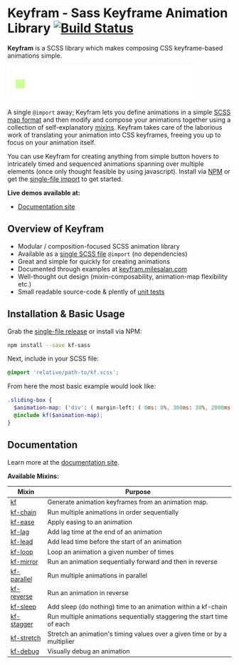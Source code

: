 # Keyfram - Sass Keyframe Animation Library [![Build Status](https://travis-ci.org/mil/kf-sass.svg?branch=master)](https://travis-ci.org/mil/keyfram)

**Keyfram** is a SCSS library which makes composing CSS keyframe-based animations simple.

[![Demo Animation as a GIF](scss/resource/demo_animation.gif)](keyfram.milesalan.com)

A single `@import` away; Keyfram lets you define animations in a simple [SCSS map format](http://keyfram.milesalan.com/guide/animation-maps/) and then modify and compose your animations together using a collection of self-explanatory [mixins](http://keyfram.milesalan.com/mixins). Keyfram takes care of the laborious work of translating your animation into CSS keyframes, freeing you up to focus on your animation itself.

You can use Keyfram for creating anything from simple button hovers to intricately timed and sequenced animations spanning over multiple elements (once only thought feasible by using javascript). Install via [NPM](https://www.npmjs.com/package/kf-sass) or get the [single-file import](https://raw.githubusercontent.com/mil/keyfram/master/dist/kf-1.0.0.scss) to get started.

**Live demos available at:**
- [Documentation site](http://keyfram.milesalan.com)

## Overview of Keyfram
- Modular / composition-focused SCSS animation library
- Available as a [single SCSS file](https://raw.githubusercontent.com/mil/keyfram/master/dist/kf-1.0.0.scss) `@import` (no dependencies)
- Great and simple for quickly for creating animations
- Documented through examples at [keyfram.milesalan.com](http://keyfram.milesalan.com)
- Well-thought out design (mixin-composability, animation-map flexibility etc.)
- Small readable source-code & plently of [unit tests](/test)

## Installation & Basic Usage
Grab the [single-file release](https://raw.githubusercontent.com/mil/keyfram/master/dist/kf-1.0.0.scss) or install via NPM:
```bash
npm install --save kf-sass
```

Next, include in your SCSS file:
```scss
@import 'relative/path-to/kf.scss';
```

From here the most basic example would look like:
```scss
.sliding-box {
  $animation-map: ('div': ( margin-left: ( 0ms: 0%, 300ms: 30%, 2000ms: 100% ) ));
  @include kf($animation-map);
}
```


## Documentation
Learn more at the [documentation site](http://keyfram.milesalan.com).

**Available Mixins:**

| Mixin                                                          | Purpose                                                                  |
| -                                                              | -                                                                        |
| [kf](http://keyfram.milesalan.com/mixins/kf)                   | Generate animation keyframes from an animation map.                      |
| [kf-chain](http://keyfram.milesalan.com/mixins/kf-chain)       | Run multiple animations in order sequentially                            |
| [kf-ease](http://keyfram.milesalan.com/mixins/kf-ease)         | Apply easing to an animation                                             | 
| [kf-lag](http://keyfram.milesalan.com/mixins/kf-lag)           | Add lag time at the end of an animation                                  |
| [kf-lead](http://keyfram.milesalan.com/mixins/kf-lead)         | Add lead time before the start of an animation                           |
| [kf-loop](http://keyfram.milesalan.com/mixins/kf-loop)         | Loop an animation a given number of times                                |
| [kf-mirror](http://keyfram.milesalan.com/mixins/kf-mirror)     | Run an animation sequentially forward and then in reverse                |
| [kf-parallel](http://keyfram.milesalan.com/mixins/kf-parallel) | Run multiple animations in parallel                                      |
| [kf-reverse](http://keyfram.milesalan.com/mixins/kf-reverse)   | Run an animation in reverse                                              |
| [kf-sleep](http://keyfram.milesalan.com/mixins/kf-sleep)       | Add sleep (do nothing) time to an animation within a kf-chain            |
| [kf-stagger](http://keyfram.milesalan.com/mixins/kf-stagger)   | Run multiple animations sequentially staggering the start time of each   |
| [kf-stretch](http://keyfram.milesalan.com/mixins/kf-stretch)   | Stretch an animation's timing values over a given time or by a multiplier|
| [kf-debug](http://keyfram.milesalan.com/mixins/kf-debug)       | Visually debug an animation                                              |
